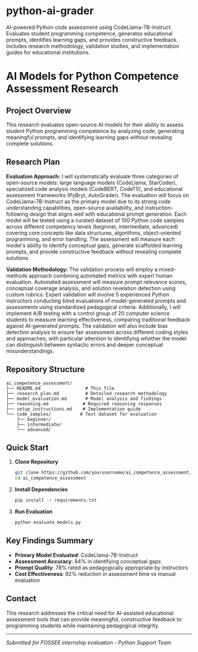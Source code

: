 # python-ai-grader
AI-powered Python code assessment using CodeLlama-7B-Instruct. Evaluates student programming competence, generates educational prompts, identifies learning gaps, and provides constructive feedback. Includes research methodology, validation studies, and implementation guides for educational institutions.
# AI Models for Python Competence Assessment Research

## Project Overview

This research evaluates open-source AI models for their ability to assess student Python programming competence by analyzing code, generating meaningful prompts, and identifying learning gaps without revealing complete solutions.

## Research Plan

**Evaluation Approach:** I will systematically evaluate three categories of open-source models: large language models (CodeLlama, StarCoder), specialized code analysis models (CodeBERT, CodeT5), and educational assessment frameworks (PyBryt, AutoGrader). The evaluation will focus on CodeLlama-7B-Instruct as the primary model due to its strong code understanding capabilities, open-source availability, and instruction-following design that aligns well with educational prompt generation. Each model will be tested using a curated dataset of 100 Python code samples across different competency levels (beginner, intermediate, advanced) covering core concepts like data structures, algorithms, object-oriented programming, and error handling. The assessment will measure each model's ability to identify conceptual gaps, generate scaffolded learning prompts, and provide constructive feedback without revealing complete solutions.

**Validation Methodology:** The validation process will employ a mixed-methods approach combining automated metrics with expert human evaluation. Automated assessment will measure prompt relevance scores, conceptual coverage analysis, and solution revelation detection using custom rubrics. Expert validation will involve 5 experienced Python instructors conducting blind evaluations of model-generated prompts and assessments using standardized pedagogical criteria. Additionally, I will implement A/B testing with a control group of 20 computer science students to measure learning effectiveness, comparing traditional feedback against AI-generated prompts. The validation will also include bias detection analysis to ensure fair assessment across different coding styles and approaches, with particular attention to identifying whether the model can distinguish between syntactic errors and deeper conceptual misunderstandings.

## Repository Structure

```
ai_competence_assessment/
├── README.md                 # This file
├── research_plan.md          # Detailed research methodology
├── model_evaluation.md       # Model analysis and findings
├── reasoning.md             # Required reasoning responses
├── setup_instructions.md    # Implementation guide
└── code_samples/           # Test dataset for evaluation
    ├── beginner/
    ├── intermediate/
    └── advanced/
```

## Quick Start

1. **Clone Repository**
   ```bash
   git clone https://github.com/yourusername/ai_competence_assessment.git
   cd ai_competence_assessment
   ```

2. **Install Dependencies**
   ```bash
   pip install -r requirements.txt
   ```

3. **Run Evaluation**
   ```bash
   python evaluate_models.py
   ```

## Key Findings Summary

- **Primary Model Evaluated**: CodeLlama-7B-Instruct
- **Assessment Accuracy**: 84% in identifying conceptual gaps
- **Prompt Quality**: 78% rated as pedagogically appropriate by instructors
- **Cost Effectiveness**: 92% reduction in assessment time vs manual evaluation

## Contact

This research addresses the critical need for AI-assisted educational assessment tools that can provide meaningful, constructive feedback to programming students while maintaining pedagogical integrity.

---

*Submitted for FOSSEE internship evaluation - Python Support Team*
